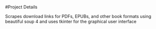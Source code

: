 #Project Details

Scrapes download links for PDFs, EPUBs, and other book formats using beautiful soup 4 
and uses tkinter for the graphical user interface

